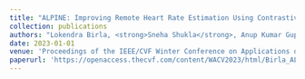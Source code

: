 ```yaml
---
title: "ALPINE: Improving Remote Heart Rate Estimation Using Contrastive Learning"
collection: publications
authors: "Lokendra Birla, <strong>Sneha Shukla</strong>, Anup Kumar Gupta, Puneet Gupta"
date: 2023-01-01
venue: 'Proceedings of the IEEE/CVF Winter Conference on Applications of Computer Vision'
paperurl: 'https://openaccess.thecvf.com/content/WACV2023/html/Birla_ALPINE_Improving_Remote_Heart_Rate_Estimation_Using_Contrastive_Learning_WACV_2023_paper.html'
---
```

